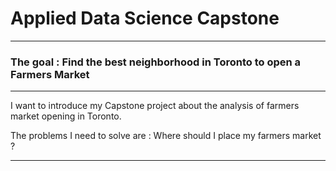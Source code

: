 # Applied Data Science Capstone

***
### The goal : Find the best neighborhood in Toronto to open a Farmers Market
***

I want to introduce my Capstone project about the analysis of farmers market opening in Toronto. 

The problems I need to solve are :  Where should I place my farmers market ?

***
